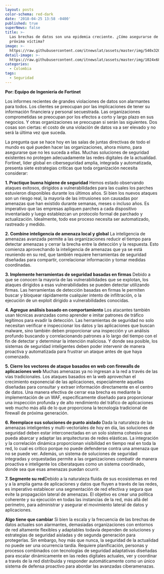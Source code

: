 ```yaml
---
layout: posts
color-schema: red-dark
date: '2018-04-25 13:58 -0400'
published: true
superNews: false
title: >-
  Las brechas de datos son una epidemia creciente. ¿Cómo asegurarse de no ser la
  próxima víctima? 
image: >-
  https://raw.githubusercontent.com/itnewslat/assets/master/img/540x320/Fortinet-1p.jpg
detail-image: >-
  https://raw.githubusercontent.com/itnewslat/assets/master/img/1024x680/Fortinet-1g.jpg
categories:
  - Colombia
tags:
  - Seguridad
---
```

**Por: Equipo de Ingeniería de Fortinet**

Los informes recientes de grandes violaciones de datos son alarmantes para todos. Los clientes se preocupan por las implicaciones de tener su información financiera y personal secuestrada. Las organizaciones comprometidas se preocupan por los efectos a corto y largo plazo en sus negocios. Y otras organizaciones se preocupan si serán las siguientes. Dos cosas son ciertas: el costo de una violación de datos va a ser elevado y no será la última vez que suceda. 

La pregunta que se hace hoy en las salas de juntas directivas de todo el mundo es qué pueden hacer las organizaciones, ahora mismo, para asegurarse que no les suceda a ellas. Muchas soluciones de seguridad existentes no protegen adecuadamente las redes digitales de la actualidad. Fortinet, líder global en ciberseguridad amplia, integrada y automatizada, presenta siete estrategias críticas que toda organización necesita considerar: 

**1. Practique buena higiene de seguridad** Hemos estado observando ataques exitosos, dirigidos a vulnerabilidades para las cuales los parches estuvieron disponibles durante los últimos años. Si bien los nuevos ataques son un riesgo real, la mayoría de las intrusiones son causadas por amenazas que han existido durante semanas, meses o incluso años. Es imperativo que las empresas apliquen parches a cada dispositivo inventariado y luego establezcan un protocolo formal de parchado y actualización. Idealmente, todo ese proceso necesita ser automatizado, rastreado y medido. 

**2. Combine inteligencia de amenaza local y global** La inteligencia de amenazas avanzada permite a las organizaciones reducir el tiempo para detectar amenazas y cerrar la brecha entre la detección y la respuesta. Esto comienza aprovechando la inteligencia de amenazas que ya se está reuniendo en su red, que también requiere herramientas de seguridad diseñadas para compartir, correlacionar información y tomar medidas coordinadas.  
 
**3. Implemente herramientas de seguridad basadas en firmas** Debido a que se conocen la mayoría de las vulnerabilidades que se explotan, los ataques dirigidos a esas vulnerabilidades se pueden detectar utilizando firmas. Las herramientas de detección basadas en firmas le permiten buscar y bloquear rápidamente cualquier intento de infiltración, o la ejecución de un exploit dirigido a vulnerabilidades conocidas. 
 
**4. Agregue análisis basado en comportamiento** Los atacantes también usan técnicas avanzadas como aprender e imitar patrones de tráfico legítimos para evadir la detección. Las herramientas de seguridad no solo necesitan verificar e inspeccionar los datos y las aplicaciones que buscan malware, sino también deben proporcionar una inspección y un análisis profundo buscando y correlacionando patrones a lo largo del tiempo con el fin de detectar y determinar la intención maliciosa. Y donde sea posible, los sistemas de seguridad inteligentes deben poder intervenir de manera proactiva y automatizada para frustrar un ataque antes de que haya comenzado.  
 
**5. Cierre los vectores de ataque basados en web con firewalls de aplicaciones web** Muchas amenazas ya no ingresan a la red a través de las vías tradicionales. Los ataques basados en la web aprovechan el crecimiento exponencial de las aplicaciones, especialmente aquellas diseñadas para consultar y extraer información directamente en el centro de datos. Una manera efectiva de cerrar esa brecha es mediante la implementación de un WAF, específicamente diseñado para proporcionar una inspección profunda y de alto rendimiento del tráfico de aplicaciones web mucho más allá de lo que proporciona la tecnología tradicional de firewall de próxima generación.   
 
**6. Reemplace sus soluciones de punto aislado** Dada la naturaleza de las amenazas inteligentes y multi-vectoriales de hoy en día, las soluciones de seguridad deben estar interconectadas en un solo sistema cohesivo que pueda abarcar y adaptar las arquitecturas de redes elásticas. La integración y la correlación dinámica proporcionan visibilidad en tiempo real en toda la red, lo cual es crítico porque no puede defenderse contra una amenaza que no se puede ver. Además, un sistema de soluciones de seguridad integradas y orquestadas permite a las organizaciones combatir de manera proactiva e inteligente los ciberataques como un sistema coordinado, donde sea que esas amenazas puedan ocurrir.  
 
**7. Segmente su red**Debido a la naturaleza fluida de sus ecosistemas en red y a la amplia gama de aplicaciones y datos que fluyen a través de las redes, es imperativo establecer una segmentación de red efectiva y segura que evite la propagación lateral de amenazas. El objetivo es crear una política coherente y su ejecución en todas las instancias de la red, más allá del perímetro, para administrar y asegurar el movimiento lateral de datos y aplicaciones.  
 
**Algo tiene que cambiar** Si bien la escala y la frecuencia de las brechas de datos actuales son alarmantes, demasiadas organizaciones con entornos de red altamente flexibles y adaptables todavía dependen de soluciones y estrategias de seguridad aisladas y de segunda generación para protegerlas. Sin embargo, hoy más que nunca, la seguridad de la actualidad no puede ser una ocurrencia tardía. Requiere planificación, personas y procesos combinados con tecnologías de seguridad adaptativas diseñadas para escalar dinámicamente en las redes digitales actuales, ver y coordinar a través de la red distribuida y responder automáticamente como un único sistema de defensa proactivo para abordar las avanzadas ciberamenazas.
